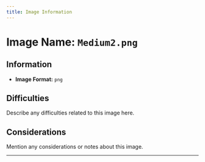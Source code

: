 ```yaml
---
title: Image Information
---
```


# Image Name: `Medium2.png`

## Information

- **Image Format:** `png`

## Difficulties

Describe any difficulties related to this image here.

## Considerations

Mention any considerations or notes about this image.

---
